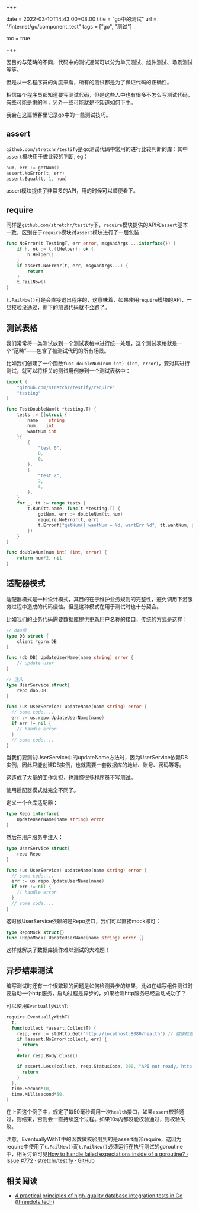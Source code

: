 +++

date = 2022-03-10T14:43:00+08:00
title = "go中的测试"
url = "/internet/go/component_test"
tags = ["go", "测试"]

toc = true

+++

因目的与范畴的不同，代码中的测试通常可以分为单元测试、组件测试、场景测试等等。

但是从一名程序员的角度来看，所有的测试都是为了保证代码的正确性。

相信每个程序员都知道要写测试代码，但是这些人中也有很多不怎么写测试代码，有些可能是懒的写，另外一些可能就是不知道如何下手。

我会在这篇博客里记录go中的一些测试技巧。

## assert

`github.com/stretchr/testify`是go测试代码中常用的进行比较判断的库：其中`assert`模块用于做比较的判断, eg：

```go
num, err := getNum()
assert.NoError(t, err)
assert.Equal(t, 1, num)
```

assert模块提供了非常多的API，用的时候可以顺便看下。

## require

同样是`github.com/stretchr/testify`下，`require`模块提供的API和`assert`基本一致，区别在于`require`模块对`assert`模块进行了一层包装：

```go
func NoError(t TestingT, err error, msgAndArgs ...interface{}) {
	if h, ok := t.(tHelper); ok {
		h.Helper()
	}
	if assert.NoError(t, err, msgAndArgs...) {
		return
	}
	t.FailNow()
}
```

`t.FailNow()`可是会直接退出程序的，这意味着，如果使用`require`模块的API，一旦校验没通过，剩下的测试代码就不会跑了。

## 测试表格

我们常常将一类测试放到一个测试表格中进行统一处理，这个测试表格就是一个“范畴”——包含了被测试代码的所有场景。

比如我们创建了一个函数`func doubleNum(num int) (int, error)`，要对其进行测试，就可以将相关的测试用例存到一个测试表格中：

```go
import (
	"github.com/stretchr/testify/require"
	"testing"
)

func TestDoubleNum(t *testing.T) {
	tests := []struct {
		name    string
		num    int
		wantNum int
	}{
		{
			"test 0",
			0,
			0,
		},
		{
			"test 2",
			2,
			4,
		},
	}
	for _, tt := range tests {
		t.Run(tt.name, func(t *testing.T) {
			gotNum, err := doubleNum(tt.num)
			require.NoError(t, err)
			t.Errorf("getNum() wantNum = %d, wantErr %d", tt.wantNum, gotNum)
		})
	}
}

func doubleNum(num int) (int, error) {
	return num*2, nil
}
```

## 适配器模式

适配器模式是一种设计模式，其目的在于维护业务规则的完整性，避免调用下游服务过程中造成的代码侵蚀。但是这种模式在用于测试时也十分契合。

比如我们的业务代码需要数据库提供更新用户名称的接口，传统的方式是这样：

```go
// dao层
type DB struct {
	client *gorm.DB
}

func (db DB) UpdateUserName(name string) error {
	// update user
}

// 注入
type UserService struct{
	repo dao.DB
}

func (us UserService) updateName(name string) error {
  // some code....
  err := us.repo.UpdateUserName(name)
  if err != nil {
    // handle error
  }
  // some code....
}
```

当我们要测试UserService中的updateName方法时，因为UserService依赖DB实例，因此只能创建DB实例，也就需要一套数据库的地址、账号、密码等等。

这造成了大量的工作负担，也难怪很多程序员不写测试。

使用适配器模式就完全不同了。

定义一个仓库适配器：

```go
type Repo interface{
	UpdateUserName(name string) error
}
```

然后在用户服务中注入：

```go
type UserService struct{
	repo Repo
}

func (us UserService) updateName(name string) error {
  // some code....
  err := us.repo.UpdateUserName(name)
  if err != nil {
    // handle error
  }
  // some code....
}
```

这时候UserService依赖的是Repo接口，我们可以直接mock即可：

```go
type RepoMock struct{}
func (RepoMock) UpdateUserName(name string) error {}
```

这样就解决了数据库操作难以测试的大难题！

## 异步结果测试

编写测试时还有一个很繁琐的问题是如何检测异步的结果，比如在编写组件测试时要启动一个http服务，启动过程是异步的，如果检测http服务已经启动成功了？

可以使用`EventuallyWithT`:

```go
require.EventuallyWithT(
  t,
  func(collect *assert.CollectT) {
    resp, err := stdHttp.Get("http://localhost:8080/health") // 健康检查接口
    if !assert.NoError(collect, err) {
      return
    }
    defer resp.Body.Close()

    if assert.Less(collect, resp.StatusCode, 300, "API not ready, http status: %d", resp.StatusCode) {
      return
    }
  },
  time.Second*10,
  time.Millisecond*50,
)
```

在上面这个例子中，规定了每50毫秒调用一次`health`接口，如果`assert`校验通过，则结束，否则会一直持续这个过程。如果10s内都没能校验通过，则校验失败。

注意，EventuallyWithT中的函数做校验用到的是assert而非require，这因为require中使用了`t.FailNow()`而`t.FailNow()`必须运行在执行测试的goroutine中，相关讨论可见[How to handle failed expectations inside of a goroutine? · Issue #772 · stretchr/testify · GitHub](https://github.com/stretchr/testify/issues/772#)

## 相关阅读

- [4 practical principles of high-quality database integration tests in Go (threedots.tech)](https://threedots.tech/post/database-integration-testing/)

